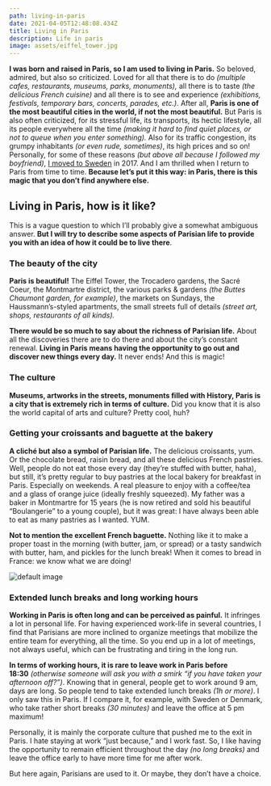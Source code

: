 ```yaml
---
path: living-in-paris
date: 2021-04-05T12:48:08.434Z
title: Living in Paris
description: Life in paris
image: assets/eiffel_tower.jpg
---
```





**I was born and raised in Paris, so I am used to living in Paris.** So beloved, admired, but also so criticized. Loved for all that there is to do *(multiple cafes, restaurants, museums, parks, monuments),* all there is to taste *(the delicious French cuisine)* and all there is to see and experience *(exhibitions, festivals, temporary bars, concerts, parades, etc.)*. After all, **Paris is one of the most beautiful cities in the world, if not the most beautiful.** But Paris is also often criticized, for its stressful life, its transports, its hectic lifestyle, all its people everywhere all the time *(making it hard to find quiet places, or not to queue when you enter something).* Also for its traffic congestion, its grumpy inhabitants *(or even rude, sometimes)*, its high prices and so on! Personally, for some of these reasons *(but above all because I followed my boyfriend)*, [I moved to Sweden](http://plumedaure.com/en/category/travel/sweden/) in 2017. And I am thrilled when I return to Paris from time to time. **Because let’s put it this way: in Paris, there is this magic that you don’t find anywhere else.**

## **Living in Paris, how is it like?**

This is a vague question to which I’ll probably give a somewhat ambiguous answer. **But I will try to describe some aspects of Parisian life to provide you with an idea of how it could be to live there**.

### **The beauty of the city**

**Paris is beautiful!** The Eiffel Tower, the Trocadero gardens, the Sacré Coeur, the Montmartre district, the various parks & gardens *(the Buttes Chaumont garden, for example)*, the markets on Sundays, the Haussmann’s-styled apartments, the small streets full of details *(street art, shops, restaurants of all kinds).*

**There would be so much to say about the richness of Parisian life.** About all the discoveries there are to do there and about the city’s constant renewal. **Living in Paris means having the opportunity to go out and discover new things every day.** It never ends! And this is magic!

### **The culture**

**Museums, artworks in the streets, monuments filled with History, Paris is a city that is extremely rich in terms of culture.** Did you know that it is also the world capital of arts and culture? Pretty cool, huh?

### **Getting your croissants and baguette at the bakery**

**A cliché but also a symbol of Parisian life.** The delicious croissants, yum. Or the chocolate bread, raisin bread, and all these delicious French pastries. Well, people do not eat those every day (they’re stuffed with butter, haha), but still, it’s pretty regular to buy pastries at the local bakery for breakfast in Paris. Especially on weekends. A real pleasure to enjoy with a coffee/tea and a glass of orange juice (ideally freshly squeezed). My father was a baker in Montmartre for 15 years (he is now retired and sold his beautiful “Boulangerie” to a young couple), but it was great: I have always been able to eat as many pastries as I wanted. YUM.

**Not to mention the excellent French baguette.** Nothing like it to make a proper toast in the morning (with butter, jam, or spread) or a tasty sandwich with butter, ham, and pickles for the lunch break! When it comes to bread in France: we know what we are doing!

![default image](assets/test.jpg "defalut Image")





### **Extended lunch breaks and long working hours**

**Working in Paris is often long and can be perceived as painful.** It infringes a lot in personal life. For having experienced work-life in several countries, I find that Parisians are more inclined to organize meetings that mobilize the entire team for everything, all the time. So you end up in a lot of meetings, not always useful, which can be frustrating and tiring in the long run.

**In terms of working hours, it is rare to leave work in Paris before 18:30** *(otherwise someone will ask you with a smirk “if you have taken your afternoon off?”)*. Knowing that in general, people get to work around 9 am, days are long. So people tend to take extended lunch breaks *(1h or more)*. I only saw this in Paris. If I compare it, for example, with Sweden or Denmark, who take rather short breaks *(30 minutes)* and leave the office at 5 pm maximum!

Personally, it is mainly the corporate culture that pushed me to the exit in Paris. I hate staying at work “just because,” and I work fast. So, I like having the opportunity to remain efficient throughout the day *(no long breaks)* and leave the office early to have more time for me after work.

But here again, Parisians are used to it. Or maybe, they don’t have a choice.